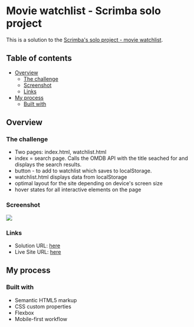 # Movie watchlist - Scrimba solo project

This is a solution to the [Scrimba's solo project - movie watchlist]([https://www.frontendmentor.io/challenges/sunnyside-agency-landing-page-7yVs3B6ef](https://scrimba.com/learn/frontend/solo-project-movie-watchlist-co0a24985872b20458f37bc22)).

## Table of contents

- [Overview](#overview)
  - [The challenge](#the-challenge)
  - [Screenshot](#screenshot)
  - [Links](#links)
- [My process](#my-process)
  - [Built with](#built-with)
  

## Overview

### The challenge
- Two pages: index.html, watchlist.html
- index = search page. Calls the OMDB API with the title seached for and displays the search results.
- button - to add to watchlist which saves to localStorage.
- watchlist.html displays data from localStorage
- optimal layout for the site depending on device's screen size
- hover states for all interactive elements on the page

### Screenshot

![](./akshkin.github.io_movie-watchlist_.png.png)


### Links

- Solution URL: [here](https://github.com/akshkin/movie-watchlist)
- Live Site URL: [here](https://akshkin.github.io/movie-watchlist/)

## My process

### Built with

- Semantic HTML5 markup
- CSS custom properties
- Flexbox
- Mobile-first workflow
 
